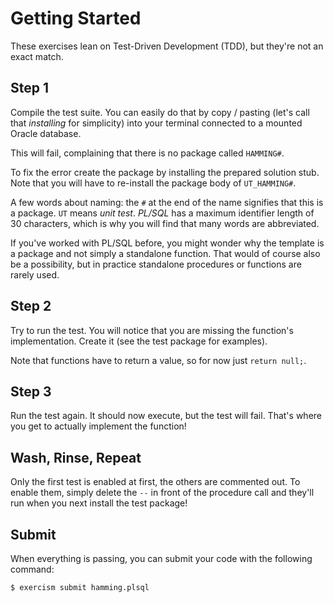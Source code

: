 # Getting Started

These exercises lean on Test-Driven Development (TDD), but they're not an
exact match.

## Step 1

Compile the test suite. You can easily do that by copy / pasting (let's call
that _installing_ for simplicity) into your terminal connected to a mounted
Oracle database.

This will fail, complaining that there is no package called `HAMMING#`.

To fix the error create the package by installing the prepared solution stub.
Note that you will have to re-install the package body of `UT_HAMMING#`.

A few words about naming: the `#` at the end of the name signifies that this
is a package. `UT` means _unit test_. _PL/SQL_ has a maximum identifier length
of 30 characters, which is why you will find that many words are abbreviated.

If you've worked with PL/SQL before, you might wonder why the template is a
package and not simply a standalone function. That would of course also be a
possibility, but in practice standalone procedures or functions are rarely used.

## Step 2

Try to run the test. You will notice that you are missing the function's
implementation. Create it (see the test package for examples).

Note that functions have to return a value, so for now just `return null;`.

## Step 3

Run the test again. It should now execute, but the test will fail.
That's where you get to actually implement the function!

## Wash, Rinse, Repeat

Only the first test is enabled at first, the others are commented out. To enable
them, simply delete the `--` in front of the procedure call and they'll run
when you next install the test package!

## Submit

When everything is passing, you can submit your code with the following
command:

    $ exercism submit hamming.plsql

